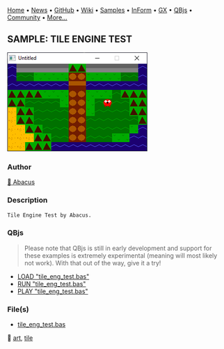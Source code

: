 [Home](https://qb64.com) • [News](../../news.md) • [GitHub](https://github.com/QB64Official/qb64) • [Wiki](https://github.com/QB64Official/qb64/wiki) • [Samples](../../samples.md) • [InForm](../../inform.md) • [GX](../../gx.md) • [QBjs](../../qbjs.md) • [Community](../../community.md) • [More...](../../more.md)

## SAMPLE: TILE ENGINE TEST

![screenshot.png](img/screenshot.png)

### Author

[🐝 Abacus](../abacus.md) 

### Description

```text
Tile Engine Test by Abacus.
```

### QBjs

> Please note that QBjs is still in early development and support for these examples is extremely experimental (meaning will most likely not work). With that out of the way, give it a try!

* [LOAD "tile_eng_test.bas"](https://qbjs.org/index.html?src=https://qb64.com/samples/tile-engine-test/src/tile_eng_test.bas)
* [RUN "tile_eng_test.bas"](https://qbjs.org/index.html?mode=auto&src=https://qb64.com/samples/tile-engine-test/src/tile_eng_test.bas)
* [PLAY "tile_eng_test.bas"](https://qbjs.org/index.html?mode=play&src=https://qb64.com/samples/tile-engine-test/src/tile_eng_test.bas)

### File(s)

* [tile_eng_test.bas](src/tile_eng_test.bas)

🔗 [art](../art.md), [tile](../tile.md)
